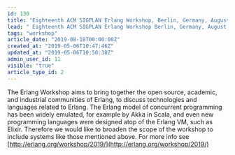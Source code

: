 ```yaml
---
id: 130
title: "Eighteenth ACM SIGPLAN Erlang Workshop, Berlin, Germany, August 18, 2019"
lead: " Eighteenth ACM SIGPLAN Erlang Workshop Berlin, Germany, August 18, 2019 Satellite event of the 24th ACM SIGPLAN International Conference on Functional Programming (ICFP 2019), "
tags: "workshop"
article_date: "2019-08-18T00:00:00Z"
created_at: "2019-05-06T10:47:46Z"
updated_at: "2019-05-06T10:50:38Z"
admin_user_id: 11
visible: "true"
article_type_id: 2
---
```


The Erlang Workshop aims to bring together the open source, academic, and industrial communities of Erlang, to discuss technologies and languages related to Erlang. The Erlang model of concurrent programming has been widely emulated, for example by Akka in Scala, and even new programming languages were designed atop of the Erlang VM, such as Elixir. Therefore we would like to broaden the scope of the workshop to include systems like those mentioned above. For more info see [http://erlang.org/workshop/2019/](http://erlang.org/workshop/2019/)
